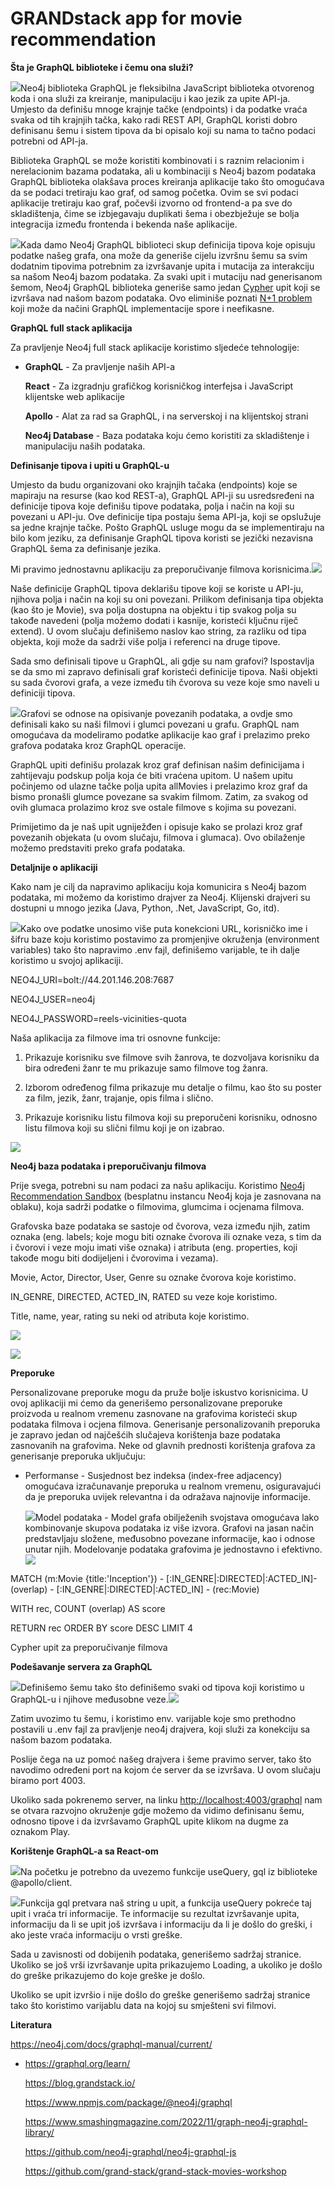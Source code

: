 # GRANDstack app for movie recommendation

 

**Šta je GraphQL biblioteke i čemu ona služi?**

![](rm/media/image1.png)Neo4j biblioteka GraphQL je fleksibilna
JavaScript biblioteka otvorenog koda i ona služi za kreiranje,
manipulaciju i kao jezik za upite API-ja. Umjesto da definišu mnoge
krajnje tačke (endpoints) i da podatke vraća svaka od tih krajnjih
tačka, kako radi REST API, GraphQL koristi dobro definisanu šemu i
sistem tipova da bi opisalo koji su nama to tačno podaci potrebni od
API-ja.

Biblioteka GraphQL se može koristiti kombinovati i s raznim relacionim i
nerelacionim bazama podataka, ali u kombinaciji s Neo4j bazom podataka
GraphQL biblioteka olakšava proces kreiranja aplikacije tako što
omogućava da se podaci tretiraju kao graf, od samog početka. Ovim se svi
podaci aplikacije tretiraju kao graf, počevši izvorno od frontend-a pa
sve do skladištenja, čime se izbjegavaju duplikati šema i obezbježuje se
bolja integracija između frontenda i bekenda naše aplikacije.

![](rm/media/image3.png)Kada damo Neo4j GraphQL biblioteci skup definicija
tipova koje opisuju podatke našeg grafa, ona može da generiše cijelu
izvršnu šemu sa svim dodatnim tipovima potrebnim za izvršavanje upita i
mutacija za interakciju sa našom Neo4j bazom podataka. Za svaki upit i
mutaciju nad generisanom šemom, Neo4j GraphQL biblioteka generiše samo
jedan [Cypher](https://neo4j.com/developer/cypher/) upit koji se
izvršava nad našom bazom podataka. Ovo eliminiše poznati [N+1
problem](https://medium.com/the-marcy-lab-school/what-is-the-n-1-problem-in-graphql-dd4921cb3c1a)
koji može da načini GraphQL implementacije spore i neefikasne.

**GraphQL full stack aplikacija**

Za pravljenje Neo4j full stack aplikacije koristimo sljedeće
tehnologije:

-   **GraphQL** - Za pravljenje naših API-a

    **React** - Za izgradnju grafičkog korisničkog interfejsa i
    JavaScript klijentske web aplikacije

    **Apollo** - Alat za rad sa GraphQL, i na serverskoj i na
    klijentskoj strani

    **Neo4j Database** - Baza podataka koju ćemo koristiti za
    skladištenje i manipulaciju naših podataka.

**Definisanje tipova i upiti u GraphQL-u**

Umjesto da budu organizovani oko krajnjih tačaka (endpoints) koje se
mapiraju na resurse (kao kod REST-a), GraphQL API-ji su usredsređeni na
definicije tipova koje definišu tipove podataka, polja i način na koji
su povezani u API-ju. Ove definicije tipa postaju šema API-ja, koji se
opslužuje sa jedne krajnje tačke. Pošto GraphQL usluge mogu da se
implementiraju na bilo kom jeziku, za definisanje GraphQL tipova koristi
se jezički nezavisna GraphQL šema za definisanje jezika.

Mi pravimo jednostavnu aplikaciju za preporučivanje filmova
korisnicima.![](rm/media/image4.png)

Naše definicije GraphQL tipova deklarišu tipove koji se koriste u
API-ju, njihova polja i način na koji su oni povezani. Prilikom
definisanja tipa objekta (kao što je Movie), sva polja dostupna na
objektu i tip svakog polja su takođe navedeni (polja možemo dodati i
kasnije, koristeći ključnu riječ extend). U ovom slučaju definišemo
naslov kao string, za razliku od tipa objekta, koji može da sadrži više
polja i referenci na druge tipove.

Sada smo definisali tipove u GraphQL, ali gdje su nam grafovi?
Ispostavlja se da smo mi zapravo definisali graf koristeći definicije
tipova. Naši objekti su sada čvorovi grafa, a veze između tih čvorova su
veze koje smo naveli u definiciji tipova.

![](rm/media/image6.jpeg)Grafovi se odnose na opisivanje povezanih
podataka, a ovdje smo definisali kako su naši filmovi i glumci povezani
u grafu. GraphQL nam omogućava da modeliramo podatke aplikacije kao graf
i prelazimo preko grafova podataka kroz GraphQL operacije.

GraphQL upiti definišu prolazak kroz graf definisan našim definicijama i
zahtijevaju podskup polja koja će biti vraćena upitom. U našem upitu
počinjemo od ulazne tačke polja upita allMovies i prelazimo kroz graf da
bismo pronašli glumce povezane sa svakim filmom. Zatim, za svakog od
ovih glumaca prolazimo kroz sve ostale filmove s kojima su povezani.

Primijetimo da je naš upit ugniježđen i opisuje kako se prolazi kroz
graf povezanih objekata (u ovom slučaju, filmova i glumaca). Ovo
obilaženje možemo predstaviti preko grafa podataka.

**Detaljnije o aplikaciji**

Kako nam je cilj da napravimo aplikaciju koja komunicira s Neo4j bazom
podataka, mi možemo da koristimo drajver za Neo4j. Klijenski drajveri su
dostupni u mnogo jezika (Java, Python, .Net, JavaScript, Go, itd).

![](rm/media/image8.jpeg)Kako ove podatke unosimo više puta
konekcioni URL, korisničko ime i šifru baze koju koristimo postavimo za
promjenjive okruženja (environment variables) tako što napravimo .env
fajl, definišemo varijable, te ih dalje koristimo u svojoj aplikaciji.

NEO4J_URI=bolt://44.201.146.208:7687

NEO4J_USER=neo4j

NEO4J_PASSWORD=reels-vicinities-quota

Naša aplikacija za filmove ima tri osnovne funkcije:

1.  Prikazuje korisniku sve filmove svih žanrova, te dozvoljava
    korisniku da bira određeni žanr te mu prikazuje samo filmove tog
    žanra.

2.  Izborom određenog filma prikazuje mu detalje o filmu, kao što su
    poster za film, jezik, žanr, trajanje, opis filma i slično.

3.  Prikazuje korisniku listu filmova koji su preporučeni korisniku,
    odnosno listu filmova koji su slični filmu koji je on izabrao.

![](rm/media/image10.png)

**Neo4j baza podataka i preporučivanju filmova**

Prije svega, potrebni su nam podaci za našu aplikaciju. Koristimo [Neo4j
Recommendation Sandbox](https://neo4j.com/sandbox/) (besplatnu instancu
Neo4j koja je zasnovana na oblaku), koja sadrži podatke o filmovima,
glumcima i ocjenama filmova.

Grafovska baze podataka se sastoje od čvorova, veza između njih, zatim
oznaka (eng. labels; koje mogu biti oznake čvorova ili oznake veza, s
tim da i čvorovi i veze moju imati više oznaka) i atributa (eng.
properties, koji takođe mogu biti dodijeljeni i čvorovima i vezama).

Movie, Actor, Director, User, Genre su oznake čvorova koje koristimo.

IN_GENRE, DIRECTED, ACTED_IN, RATED su veze koje koristimo.

Title, name, year, rating su neki od atributa koje koristimo.

![](rm/media/image11.png)

![](rm/media/image13.tif)

**Preporuke**

Personalizovane preporuke mogu da pruže bolje iskustvo korisnicima. U
ovoj aplikaciji mi ćemo da generišemo personalizovane preporuke
proizvoda u realnom vremenu zasnovane na grafovima koristeći skup
podataka filmova i ocjena filmova. Generisanje personalizovanih
preporuka je zapravo jedan od najčešćih slučajeva korištenja baze
podataka zasnovanih na grafovima. Neke od glavnih prednosti korištenja
grafova za generisanje preporuka uključuju:

-   Performanse - Susjednost bez indeksa (index-free adjacency)
    omogućava izračunavanje preporuka u realnom vremenu, osiguravajući
    da je preporuka uvijek relevantna i da odražava najnovije
    informacije.

    ![](rm/media/image15.tif)Model podataka - Model grafa
    obilježenih svojstava omogućava lako kombinovanje skupova podataka
    iz više izvora. Grafovi na jasan način predstavljaju složene,
    međusobno povezane informacije, kao i odnose unutar njih.
    Modelovanje podataka grafovima je jednostavno i
    efektivno.![](rm/media/image19.tif)

MATCH (m:Movie {title:'Inception'}) -
\[:IN_GENRE\|:DIRECTED\|:ACTED_IN\]-(overlap) -
\[:IN_GENRE\|:DIRECTED\|:ACTED_IN\] - (rec:Movie)

WITH rec, COUNT (overlap) AS score

RETURN rec ORDER BY score DESC LIMIT 4

Cypher upit za preporučivanje filmova

**Podešavanje servera za GraphQL**

![](rm/media/image20.png)Definišemo šemu tako što definišemo svaki
od tipova koji koristimo u GraphQL-u i njihove međusobne
veze.![](rm/media/image21.png)

Zatim uvozimo tu šemu, i koristimo env. varijable koje smo prethodno
postavili u .env fajl za pravljenje neo4j drajvera, koji služi za
konekciju sa našom bazom podataka.

Poslije čega na uz pomoć našeg drajvera i šeme pravimo server, tako što
navodimo određeni port na kojom će server da se izvršava. U ovom slučaju
biramo port 4003.

Ukoliko sada pokrenemo server, na linku <http://localhost:4003/graphql>
nam se otvara razvojno okruženje gdje možemo da vidimo definisanu šemu,
odnosno tipove i da izvršavamo GraphQL upite klikom na dugme za oznakom
Play.

**Korištenje GraphQL-a sa React-om**

![](rm/media/image22.png)Na početku je potrebno da uvezemo funkcije
useQuery, gql iz biblioteke \@apollo/client.

![](rm/media/image24.png)Funkcija gql pretvara naš string u upit,
a funkcija useQuery pokreće taj upit i vraća tri informacije. Te
informacije su rezultat izvršavanje upita, informaciju da li se upit još
izvršava i informaciju da li je došlo do greški, i ako jeste vraća
informaciju o vrsti greške.

Sada u zavisnosti od dobijenih podataka, generišemo sadržaj stranice.
Ukoliko se još vrši izvršavanje upita prikazujemo Loading, a ukoliko je
došlo do greške prikazujemo do koje greške je došlo.

Ukoliko se upit izvršio i nije došlo do greške generišemo sadržaj
stranice tako što koristimo varijablu data na kojoj su smješteni svi
filmovi.

**Literatura**

<https://neo4j.com/docs/graphql-manual/current/>

-   <https://graphql.org/learn/>

    <https://blog.grandstack.io/>

    <https://www.npmjs.com/package/@neo4j/graphql>

    <https://www.smashingmagazine.com/2022/11/graph-neo4j-graphql-library/>

    https://github.com/neo4j-graphql/neo4j-graphql-js

    https://github.com/grand-stack/grand-stack-movies-workshop
